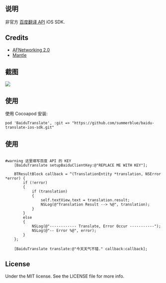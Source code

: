
## 说明

非官方 [百度翻译 API](http://developer.baidu.com/wiki/index.php?title=%E5%B8%AE%E5%8A%A9%E6%96%87%E6%A1%A3%E9%A6%96%E9%A1%B5/%E7%99%BE%E5%BA%A6%E7%BF%BB%E8%AF%91/%E7%BF%BB%E8%AF%91API) iOS SDK. 

## Credits

* [AFNetworking 2.0](https://github.com/AFNetworking/AFNetworking)
* [Mantle](https://github.com/MantleFramework/Mantle)

## 截图

![](http://ww3.sinaimg.cn/large/6d86d850gw1enxudteorhj20ai0i074j.jpg)

## 使用

使用 Cocoapod 安装: 

    pod 'BaiduTranslate', :git => "https://github.com/summerblue/baidu-translate-ios-sdk.git"
    
## 使用

```ojective-c

#warning 这里填写百度 API 的 KEY
    [BaiduTranslate setupBaiduClientKey:@"REPLACE ME WITH KEY"];

    BTResultBlock callback = ^(TranslationEntity *translation, NSError *error) {
        if (!error)
        {
            if (translation)
            {
                self.textView.text = translation.result;
                NSLog(@"Translation Result --> %@", translation);
            }
        }
        else
        {
            NSLog(@"------------ Translate, Error Occur -----------");
            NSLog(@"-- Error %@", error);
        }
    };

    [BaiduTranslate translate:@"今天天气不错." callback:callback];

```

## License

Under the MIT license. See the LICENSE file for more info.

